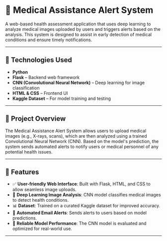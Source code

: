 # 🏥 Medical Assistance Alert System

A web-based health assessment application that uses deep learning to analyze medical images uploaded by users and triggers alerts based on the analysis. This system is designed to assist in early detection of medical conditions and ensure timely notifications.

---

## 🔧 Technologies Used

- **Python**
- **Flask** – Backend web framework
- **CNN (Convolutional Neural Network)** – Deep learning for image classification
- **HTML & CSS** – Frontend UI
- **Kaggle Dataset** – For model training and testing

---

## 📘 Project Overview

The Medical Assistance Alert System allows users to upload medical images (e.g., X-rays, scans), which are then analyzed using a trained Convolutional Neural Network (CNN). Based on the model's prediction, the system sends automated alerts to notify users or medical personnel of any potential health issues.

---

## 🚀 Features

- ✅ **User-friendly Web Interface**: Built with Flask, HTML, and CSS to allow seamless image uploads.
- 🧠 **Deep Learning Image Analysis**: CNN model classifies medical images to detect health conditions.
- 📊 **Dataset**: Trained on a curated Kaggle dataset for improved accuracy.
- 📧 **Automated Email Alerts**: Sends alerts to users based on model predictions.
- 🧪 **Reliable Model Performance**: The CNN model is evaluated and optimized for real-world use.

---




